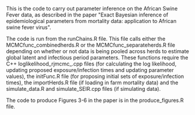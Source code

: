 This is the code to carry out parameter inference on the African Swine Fever data, as described in the paper "Exact Bayesian inference of epidemiological parameters from mortality data: application to African swine fever virus".

The code is run from the runChains.R file.
This file calls either the MCMCfunc_combinedherds.R or the MCMCfunc_separateherds.R file depending on whether or not data is being pooled across herds to estimate global latent and infectious period parameters.
These functions require the C++ loglikelihood_rjmcmc_.cpp files (for calculating the log likelihood, updating proposed exposure/infection times and updating parameter values), the initFunc.R file (for proposing initial sets of exposure/infection times), the importHerds.R file (if loading in farm mortality data) and the simulate_data.R and simulate_SEIR.cpp files (if simulating data).

The code to produce Figures 3-6 in the paper is in the produce_figures.R file.
